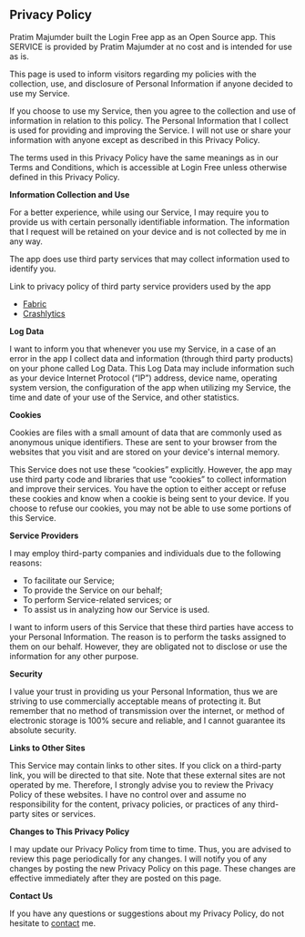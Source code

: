 <!DOCTYPE html PUBLIC "-//W3C//DTD XHTML 1.0 Transitional//EN"
    "http://www.w3.org/TR/xhtml1/DTD/xhtml1-transitional.dtd">
<html xmlns="http://www.w3.org/1999/xhtml">
  <body>
    <h2>
      Privacy Policy
    </h2>
    <p>
      Pratim Majumder built the Login Free app as an Open Source
      app. This SERVICE is provided by Pratim Majumder at no cost
      and is intended for use as is.
    </p>
    <p>
      This page is used to inform visitors regarding my policies
      with the collection, use, and disclosure of Personal
      Information if anyone decided to use my Service.
    </p>
    <p>
      If you choose to use my Service, then you agree to the
      collection and use of information in relation to this policy.
      The Personal Information that I collect is used for providing
      and improving the Service. I will not use or share your
      information with anyone except as described in this Privacy
      Policy.
    </p>
    <p>
      The terms used in this Privacy Policy have the same meanings
      as in our Terms and Conditions, which is accessible at Login
      Free unless otherwise defined in this Privacy Policy.
    </p>
    <p>
      <strong>Information Collection and Use</strong>
    </p>
    <p>
      For a better experience, while using our Service, I may
      require you to provide us with certain personally
      identifiable information. The information that I request will
      be retained on your device and is not collected by me in any
      way.
    </p>
    <p>
      The app does use third party services that may collect
      information used to identify you.
    </p>
    <div>
      <p>
        Link to privacy policy of third party service providers
        used by the app
      </p>
      <ul>
        <!----><!----><!---->
        <li>
          <a href="https://fabric.io/privacy" target=
          "_blank">Fabric</a>
        </li>
        <li>
          <a href=
          "http://try.crashlytics.com/terms/privacy-policy.pdf"
          target="_blank">Crashlytics</a>
        </li><!---->
      </ul>
    </div>
    <p>
      <strong>Log Data</strong>
    </p>
    <p>
      I want to inform you that whenever you use my Service, in a
      case of an error in the app I collect data and information
      (through third party products) on your phone called Log Data.
      This Log Data may include information such as your device
      Internet Protocol (“IP”) address, device name, operating
      system version, the configuration of the app when utilizing
      my Service, the time and date of your use of the Service, and
      other statistics.
    </p>
    <p>
      <strong>Cookies</strong>
    </p>
    <p>
      Cookies are files with a small amount of data that are
      commonly used as anonymous unique identifiers. These are sent
      to your browser from the websites that you visit and are
      stored on your device's internal memory.
    </p>
    <p>
      This Service does not use these “cookies” explicitly.
      However, the app may use third party code and libraries that
      use “cookies” to collect information and improve their
      services. You have the option to either accept or refuse
      these cookies and know when a cookie is being sent to your
      device. If you choose to refuse our cookies, you may not be
      able to use some portions of this Service.
    </p>
    <p>
      <strong>Service Providers</strong>
    </p>
    <p>
      I may employ third-party companies and individuals due to the
      following reasons:
    </p>
    <ul>
      <li>To facilitate our Service;
      </li>
      <li>To provide the Service on our behalf;
      </li>
      <li>To perform Service-related services; or
      </li>
      <li>To assist us in analyzing how our Service is used.
      </li>
    </ul>
    <p>
      I want to inform users of this Service that these third
      parties have access to your Personal Information. The reason
      is to perform the tasks assigned to them on our behalf.
      However, they are obligated not to disclose or use the
      information for any other purpose.
    </p>
    <p>
      <strong>Security</strong>
    </p>
    <p>
      I value your trust in providing us your Personal Information,
      thus we are striving to use commercially acceptable means of
      protecting it. But remember that no method of transmission
      over the internet, or method of electronic storage is 100%
      secure and reliable, and I cannot guarantee its absolute
      security.
    </p>
    <p>
      <strong>Links to Other Sites</strong>
    </p>
    <p>
      This Service may contain links to other sites. If you click
      on a third-party link, you will be directed to that site.
      Note that these external sites are not operated by me.
      Therefore, I strongly advise you to review the Privacy Policy
      of these websites. I have no control over and assume no
      responsibility for the content, privacy policies, or
      practices of any third-party sites or services.
    </p>
    <p>
      <strong>Changes to This Privacy Policy</strong>
    </p>
    <p>
      I may update our Privacy Policy from time to time. Thus, you
      are advised to review this page periodically for any changes.
      I will notify you of any changes by posting the new Privacy
      Policy on this page. These changes are effective immediately
      after they are posted on this page.
    </p>
    <p>
      <strong>Contact Us</strong>
    </p>
    <p>
      If you have any questions or suggestions about my Privacy
      Policy, do not hesitate to <a href=
      "https://exploitrme.wordpress.com">contact</a> me.
    </p>
  </body>
</html>
